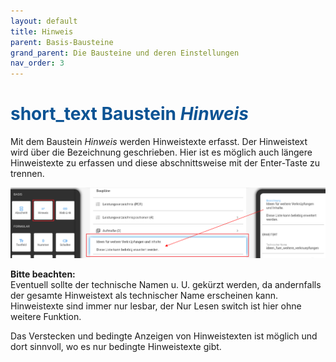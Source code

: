 ```yaml
---
layout: default
title: Hinweis
parent: Basis-Bausteine
grand_parent: Die Bausteine und deren Einstellungen
nav_order: 3
---
```


# <span style="color:#0b5394"><span class="material-icons">short_text</span> **Baustein *Hinweis***</span>

Mit dem Baustein *Hinweis* werden Hinweistexte erfasst. Der Hinweistext wird über die Bezeichnung geschrieben. Hier
ist es möglich auch längere Hinweistexte zu erfassen und diese abschnittsweise mit der Enter-Taste zu trennen.

![hint](\assets\record-spec-settings\1hint.png "hint")

**Bitte beachten:**  
Eventuell sollte der technische Namen u. U. gekürzt werden, da andernfalls der gesamte Hinweistext als
technischer Name erscheinen kann. Hinweistexte sind immer nur lesbar, der Nur Lesen switch ist hier ohne weitere Funktion.

Das Verstecken und bedingte Anzeigen von Hinweistexten ist möglich und dort sinnvoll, wo es nur bedingte Hinweistexte gibt.